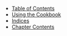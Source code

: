 * [Table of Contents](/recipes/)
* [Using the Cookbook](/recipes/preface/cookbook/)
* [Indices](/recipes/indices/)
* [Chapter Contents](../)

